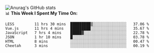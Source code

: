 
![Anurag's GitHub stats](https://github-readme-stats.vercel.app/api?username=supergczh&show_icons=true&theme=radical)
<br />
📊 **This Week I Spent My Time On:**

<!--START_SECTION:waka-->

```text
LESS         11 hrs 30 mins  █████████▒░░░░░░░░░░░░░░░   37.06 %
Vue.js       11 hrs 4 mins   █████████░░░░░░░░░░░░░░░░   35.67 %
JavaScript   7 hrs 4 mins    █████▓░░░░░░░░░░░░░░░░░░░   22.78 %
JSON         1 hr 10 mins    █░░░░░░░░░░░░░░░░░░░░░░░░   03.78 %
HTML         8 mins          ░░░░░░░░░░░░░░░░░░░░░░░░░   00.47 %
Cheetah      3 mins          ░░░░░░░░░░░░░░░░░░░░░░░░░   00.19 %
```

<!--END_SECTION:waka-->
